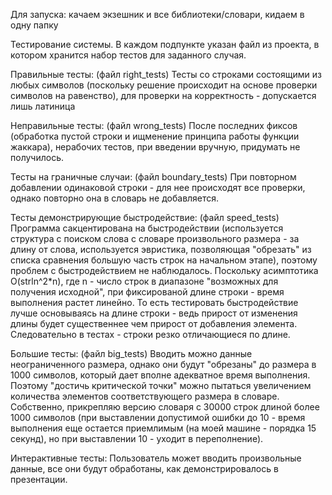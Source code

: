 Для запуска: качаем экзешник и все библиотеки/словари, кидаем в одну папку

Тестирование системы.
В каждом подпункте указан файл из проекта, в котором хранится набор тестов для заданного случая.

Правильные тесты: 
(файл right_tests)
Тесты со строками состоящими из любых символов (поскольку решение происходит на основе проверки символов на равенство), для проверки на корректность - допускается лишь латиница

Неправильные тесты: 
(файл wrong_tests) После последних фиксов (обработка пустой строки и ищменение принципа работы функции жаккара), нерабочих тестов, при введении вручную, придумать не получилось.

Тесты на граничные случаи:
(файл boundary_tests)
При повторном добавлении одинаковой строки - для нее происходят все проверки, однако повторно она в словарь не добавляется.

Тесты демонстрирующие быстродействие:
(файл speed_tests)
Программа сакцентирована на быстродействии (используется структура с поиском слова с словаре произвольного размера - за длину от слова, используется эвристика, позволяющая "обрезать" из списка сравнения большую часть строк на начальном этапе), поэтому проблем с быстродействием не наблюдалось.
Поскольку асимптотика O(strln^2*n), где n - число строк в диапазоне "возможных для получения исходной", при фиксированой длине строки - время выполнения растет линейно. То есть тестировать быстродействие лучше основываясь на длине строки - ведь прирост от изменения длины будет существеннее чем прирост от добавления элемента. Следовательно в тестах - строки резко отличающиеся по длине.

Большие тесты:
(файл big_tests)
Вводить можно данные неограниченного размера, однако они будут "обрезаны" до размера в 1000 символов, который дает вполне адекватное время выполнения.
Поэтому "достичь критической точки" можно пытаться увеличением количества элементов соответствующего размера в словаре.
Собственно, прикрепляю версию словаря с 30000 строк длиной более 1000 символов (при выставлении допустимой ошибки до 10 - время выполнения еще остается приемлимым (на моей машине - порядка 15 секунд), но при выставлении 10 - уходит в переполнение).

Интерактивные тесты:
Пользователь может вводить произвольные данные, все они будут обработаны, как демонстрировалось в презентации.
